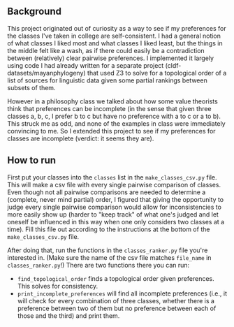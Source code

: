 ## Background
This project originated out of curiosity as a way to see if my preferences for the classes I've taken in college are self-consistent. I had a general notion of what classes I liked most and what classes I liked least, but the things in the middle felt like a wash, as if there could easily be a contradiction between (relatively) clear pairwise preferences. I implemented it largely using code I had already written for a separate project (cldf-datasets/mayanphylogeny) that used Z3 to solve for a topological order of a list of sources for linguistic data given some partial rankings between subsets of them. 

However in a philosophy class we talked about how some value theorists think that preferences can be incomplete (in the sense that given three classes a, b, c, I prefer b to c but have no preference with a to c or a to b). This struck me as odd, and none of the examples in class were immediately convincing to me. So I extended this project to see if my preferences for classes are incomplete (verdict: it seems they are). 

## How to run
First put your classes into the `classes` list in the `make_classes_csv.py` file. This will make a csv file with every single pairwise comparison of classes. Even though not all pairwise comparisons are needed to determine a (complete, never mind partial) order, I figured that giving the opportunity to judge every single pairwise comparison would allow for inconsistencies to more easily show up (harder to "keep track" of what one's judged and let oneself be influenced in this way when one only considers two classes at a time). Fill this file out according to the instructions at the bottom of the `make_classes_csv.py` file. 

After doing that, run the functions in the `classes_ranker.py` file you're interested in. (Make sure the name of the csv file matches `file_name` in `classes_ranker.py`!) There are two functions there you can run: 
- `find_topological_order` finds a topological order given preferences. This solves for consistency.
- `print_incomplete_preferences` will find all incomplete preferences (i.e., it will check for every combination of three classes, whether there is a preference between two of them but no preference between each of those and the third) and print them. 
